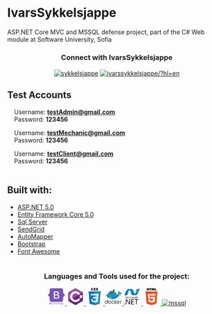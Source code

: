 # IvarsSykkelsjappe
 ASP.NET Core MVC and MSSQL defense project, part of the C# Web module at Software University, Sofia
 
 <h3 align="center">Connect with IvarsSykkelsjappe</h3>
<p align="center">
<a href="https://fb.com/sykkelsjappe" target="blank"><img align="center" src="https://raw.githubusercontent.com/rahuldkjain/github-profile-readme-generator/master/src/images/icons/Social/facebook.svg" alt="sykkelsjappe" height="30" width="40" /></a>
<a href="https://instagram.com/ivarssykkelsjappe/?hl=en" target="blank"><img align="center" src="https://raw.githubusercontent.com/rahuldkjain/github-profile-readme-generator/master/src/images/icons/Social/instagram.svg" alt="ivarssykkelsjappe/?hl=en" height="30" width="40" /></a>
</p>
 
## Test Accounts
&nbsp;&nbsp;&nbsp;&nbsp;Username: **testAdmin@gmail.com**  
&nbsp;&nbsp;&nbsp;&nbsp;Password: **123456**  

&nbsp;&nbsp;&nbsp;&nbsp;Username: **testMechanic@gmail.com**  
&nbsp;&nbsp;&nbsp;&nbsp;Password: **123456** 

&nbsp;&nbsp;&nbsp;&nbsp;Username: **testClient@gmail.com**  
&nbsp;&nbsp;&nbsp;&nbsp;Password: **123456** 
<br/><br/>

## Built with:
* [ASP.NET 5.0](https://github.com/dotnet/aspnetcore)
* [Entity Framework Core 5.0](https://github.com/dotnet/efcore)
* [Sql Server](https://www.microsoft.com/en-us/sql-server/sql-server-downloads)
* [SendGrid](https://github.com/sendgrid)
* [AutoMapper](https://github.com/AutoMapper/AutoMapper)
* [Bootstrap](https://github.com/twbs/bootstrap)
* [Font Awesome](https://fontawesome.com/)
<br/><br/>

<h3 align="center">Languages and Tools used for the project:</h3>
<p align="center"> <a href="https://getbootstrap.com" target="_blank"> <img src="https://raw.githubusercontent.com/devicons/devicon/master/icons/bootstrap/bootstrap-plain-wordmark.svg" alt="bootstrap" width="40" height="40"/> </a> <a href="https://www.w3schools.com/cs/" target="_blank"> <img src="https://raw.githubusercontent.com/devicons/devicon/master/icons/csharp/csharp-original.svg" alt="csharp" width="40" height="40"/> </a> <a href="https://www.w3schools.com/css/" target="_blank"> <img src="https://raw.githubusercontent.com/devicons/devicon/master/icons/css3/css3-original-wordmark.svg" alt="css3" width="40" height="40"/> </a> <a href="https://www.docker.com/" target="_blank"> <img src="https://raw.githubusercontent.com/devicons/devicon/master/icons/docker/docker-original-wordmark.svg" alt="docker" width="40" height="40"/> </a> <a href="https://dotnet.microsoft.com/" target="_blank"> <img src="https://raw.githubusercontent.com/devicons/devicon/master/icons/dot-net/dot-net-original-wordmark.svg" alt="dotnet" width="40" height="40"/> </a> <a href="https://www.w3.org/html/" target="_blank"> <img src="https://raw.githubusercontent.com/devicons/devicon/master/icons/html5/html5-original-wordmark.svg" alt="html5" width="40" height="40"/> </a> <a href="https://www.microsoft.com/en-us/sql-server" target="_blank"> <img src="https://www.svgrepo.com/show/303229/microsoft-sql-server-logo.svg" alt="mssql" width="40" height="40"/> </a> </p>

